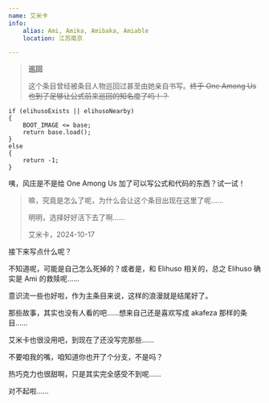 ```yaml
---
name: 艾米卡
info:
    alias: Ami, Amika, Amibaka, Amiable
    location: 江苏南京

---
```


> **巡回**
>
> 这个条目曾经被条目人物巡回过甚至由她亲自书写。<del>终于 One Among Us 也到了足够让公式前来巡回的知名度了吗！？</del>

```
if (elihusoExists || elihusoNearby)
{
    BOOT_IMAGE <= base;
    return base.load();
}
else
{
    return -1;
}
```

咦，风庄是不是给 One Among Us 加了可以写公式和代码的东西？试一试！

> 嘛，究竟是怎么了呢，为什么会让这个条目出现在这里了呢……
>
> 明明，选择好好活下去了啊……
>
> 艾米卡，2024-10-17

接下来写点什么呢？

不知道呢，可能是自己怎么死掉的？或者是，和 Elihuso 相关的，总之 Elihuso 确实是 Ami 的救赎呢……

意识流一些也好啦，作为主条目来说，这样的浪漫就是结尾好了。

那些故事，其实也没有人看的吧……想来自己还是喜欢写成 akafeza 那样的条目……

艾米卡也很没用吧，到现在了还没写完那些……

不要咱我的嘴，咱知道你也开了个分支，不是吗？

热巧克力也很甜啊，只是其实完全感受不到呢……

对不起啦……

<!-- 2024-10-17更新：喂，这下面写的都是啥啊我怎么看不懂了，不要按这个写，即使要写也把雪祈相关的都扔进里条目，我不认识雪祈这个人。 -->

<!-- 写给OAU的大家：

对不起，我最后可能还是离开了……有太多太多难过的事情了。感觉内心和自己的想法在冲突，所以虽然没有面临太大的威胁，最终我因为过高的精神压力，还是选择走掉了。

其实我明明可以写出来更好的东西的，这篇条目还需要改一些问题，增减一些内容……只是我的精神快撑不住了。

嘛，其实，我很敬畏生命的，买了一段时间的亚硝酸钠，也没有用到，只是静静地放在抽屉里……祈愿着自己用不到它……

死亡真的是一件好平静的事情啊。

可我其实不想死，还有很多约定的，而且还有很多人的故事没有帮伊们记录下来啊……可是我居然要先去见伊们了……

那些尘封的故事，有好多都褪色掉了，要是能让伊们的故事恢复色彩就好了呀。

参宿四的那个故事，也没有机会好好改了……其实很喜欢那个故事的，是我第一个自己写完的小说呢。

还有很多东西存在github上面，偶尔，也可以翻一翻吧~

我永远与你们同在…… -->

<!-- > 如果我哪一天不在这个世界上了，没关系，只要是喜欢语文的人，在书籍的每个角落都能找到我，也许我就躲在哪一个书签下面呢~
>
> 雪祈·艾米卡 2024-01-29

## 简介

雪祈是一个充满着幻想，天真浪漫的女孩子，尽管她所在的身体已经成年有一段时间了，但一部分身边的人说，她看起来还像是十五六岁的样子。

她喜欢《儿童文学》杂志，这套杂志的少年专版“适合9-99岁公民阅读”。这份杂志承担了很大一部分对她内心的治愈，和其余支撑着她的力量一起，延长着她的生命。


## 线上的她

## 与友人

## 学业生涯里的一些故事

从小学五六年级开始，她就开始对自己的性别有些许怀疑，但她并没有特别注意，直到她的身体开始往自己讨厌的方向发育。在初中的时候，因为不知道自己的内心矛盾来自于生理性别与内心不符，因此她也做过一些傻事，不经意间惹到了一些人。

高中的时候，雪祈在南宁市第三中学学习，这是一个学习风气很好，环境也比较开放的学校。在这里，她认识了很多朋友，还有许多到她离开之前都惦记着的老师。她这样写道：

> 我爱语文，永远，我爱我的语文老师聂姐姐，她善良，优秀，美丽，大方，爱学生。

也正是因为许多善良的人在和校内注重育人的教育方式，使得她着重于未来，很少想到自己的内心问题，这延缓了她性别焦虑爆发的时间。

由于高考数学失利等原因，加上她没有考虑到自己的性别焦虑问题，她去到了一个自己不是特别喜欢的大学，而她所学的专业也不是自己最喜欢的专业。但她在大学中也得到了一部分辅导员和老师的关心，因此，在学校之中，她过得还算顺利。

## 跨性别相关，和她的离世

2020年夏季，她从友人处真正意义上了解到性别焦虑问题，而后逐渐坚定了自己的性别认同，第二年寒假，她尝试着和母亲诉说自己的问题，但母亲此时没能很好地理解她。此后一段时间，她都并不太敢和家里提这方面的事情，但她仍然在试着留长头发，并逐渐进入真实生活体验。

她的父亲是客家人，背后有着庞大的家族，也非常重视传承，由于难以面对父系的祖辈，需要剪头发，每年两次的回老家成为了她的主要压力来源。

由于性别焦虑的不断进展和生理年龄的增大，她后来自行进行了激素替代治疗，并在一段时间之后到精神心理科就诊，也在一些医院得到了处方。激素替代治疗缓解了她的很多性别焦虑问题，让她更能接受自己现在的身体。

然而，也正如前文所说，她的家人总要求着她在回老家之前剪头发，并一直在尝试着说服她“恢复”。她的母亲已经对她有所接受了，可是—_______

她的家庭将她培养成了一个善良的人，直到离世之前，她都深爱着她的家人，她深知矛盾无法调和，遂在压力之下选择了离世。

条目贡献：One-Among-Us -->
